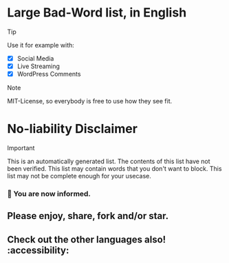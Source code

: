# Large Bad-Word list, in English

> [!TIP]
> Use it for example with:
- [x] Social Media
- [x] Live Streaming
- [x] WordPress Comments

> [!NOTE]
> MIT-License, so everybody is free to use how they see fit.

# No-liability Disclaimer
> [!IMPORTANT]
> This is an automatically generated list.
> The contents of this list have not been verified.
> This list may contain words that you don't want to block.
> This list may not be complete enough for your usecase.

### :rotating_light: You are now informed.
## Please enjoy, share, fork and/or star.

## Check out the other languages also! :accessibility:
